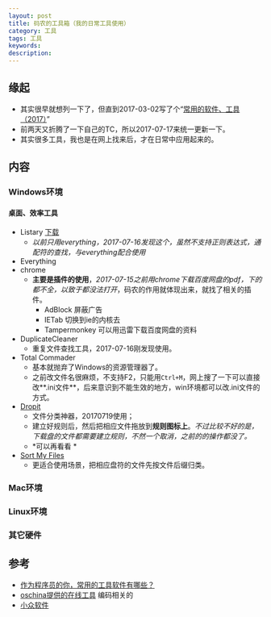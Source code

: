 ```yaml
---   
layout: post    
title: 码农的工具箱（我的日常工具使用）           
category: 工具      
tags: 工具     
keywords:      
description:     
---  
```


##  缘起
+ 其实很早就想列一下了，但直到2017-03-02写了个“[常用的软件、工具（2017）](https://github.com/wolflion/ReadNote/blob/master/%E6%80%9D%E8%80%83%E8%BE%93%E5%87%BA/%E8%87%AA%E5%B7%B1%E5%BF%83%E5%BE%97/%E5%B8%B8%E7%94%A8%E7%9A%84%E8%BD%AF%E4%BB%B6%E3%80%81%E5%B7%A5%E5%85%B7%EF%BC%882017%EF%BC%89.md)”
+ 前两天又折腾了一下自己的TC，所以2017-07-17来统一更新一下。
+ 其实很多工具，我也是在网上找来后，才在日常中应用起来的。

##  内容
###  Windows环境
#### 桌面、效率工具
+ Listary [下载](http://www.sdifen.com/listarypro5.html)
	+ *以前只用everything，2017-07-16发现这个，虽然不支持正则表达式，通配符的查找，与everything配合使用*
+ Everything
+ chrome  
	+ **主要是插件的使用**，*2017-07-15之前用chrome下载百度网盘的pdf，下的都不全，以致于都没法打开*，码农的作用就体现出来，就找了相关的插件。
		+ AdBlock 屏蔽广告 
		+ IETab  切换到ie的内核去
		+ Tampermonkey  可以用迅雷下载百度网盘的资料
+ DuplicateCleaner
	+ 重复文件查找工具，2017-07-16刚发现使用。
+ Total Commader
	+ 基本就抛弃了Windows的资源管理器了。
	+ 之前改文件名很麻烦，不支持F2，只能用`Ctrl+M`，网上搜了一下可以直接改**.ini文件**，后来意识到不能生效的地方，win环境都可以改.ini文件的方式。
+ [Dropit](http://www.ihacksoft.com/dropit.html)
	+ 文件分类神器，20170719使用；
	+ 建立好规则后，然后把相应文件拖放到**规则图标上**。*不过比较不好的是，下载盘的文件都需要建立规则，不然一个取消，之前的的操作都没了。*
	+ *可以再看看 *
+ [Sort My Files](http://www.vag-lab.com/blog/sort-my-files/)
	+ 更适合使用场景，把相应盘符的文件先按文件后缀归类。

###  Mac环境

###  Linux环境

###  其它硬件


##  参考
+ [作为程序员的你，常用的工具软件有哪些？](https://www.zhihu.com/question/22867411)
+ [oschina提供的在线工具](http://tool.oschina.net/) 编码相关的
+ [小众软件](http://www.appinn.com/)